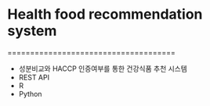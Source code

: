 Health food recommendation system
=====================================
=====================================
 - 성분비교와 HACCP 인증여부를 통한 건강식품 추천 시스템
 - REST API
 - R
 - Python
